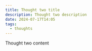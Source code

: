 ```yaml
---
title: Thought two title
description: Thought two description
date: 2024-07-17T14:05
tags:
  - thoughts
---
```


Thought two content

